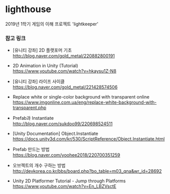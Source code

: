 # lighthouse
2019년 1학기 게임의 이해 프로젝트 'lightkeeper'

### 참고 링크
- [유니티 강좌] 2D 플랫포머 기초  
http://blog.naver.com/gold_metal/220882800191
- 2D Animation in Unity (Tutorial)  
https://www.youtube.com/watch?v=hkaysu1Z-N8
- [유니티 강좌] 라이프 사이클  
https://blog.naver.com/gold_metal/221428574506
- Replace white or single-color background with transparent online  
https://www.imgonline.com.ua/eng/replace-white-background-with-transparent.php

- Prefab과 Instantiate  
http://blog.naver.com/sukdoo99/220698524511
- [Unity Documentation] Object.Instantiate  
https://docs.unity3d.com/kr/530/ScriptReference/Object.Instantiate.html
- Prefab 만드는 방법  
https://blog.naver.com/yoohee2018/220700351259
- 오브젝트의 개수 구하는 방법  
http://devkorea.co.kr/bbs/board.php?bo_table=m03_qna&wr_id=28692
- Unity 2D Platformer Tutorial - Jump through Platforms  
https://www.youtube.com/watch?v=En_LBZVsctE
